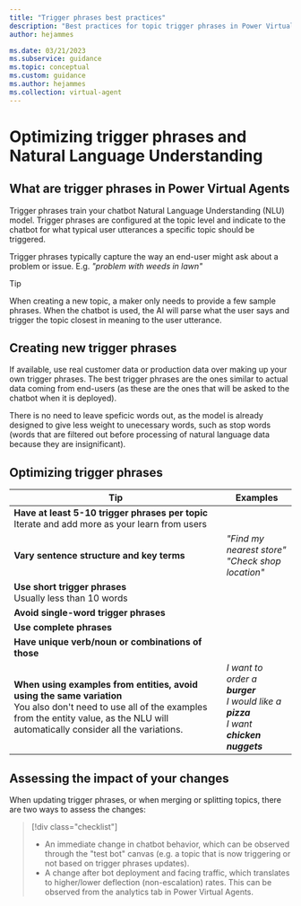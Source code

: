 ```yaml
---
title: "Trigger phrases best practices"
description: "Best practices for topic trigger phrases in Power Virtual Agents"
author: hejammes

ms.date: 03/21/2023
ms.subservice: guidance
ms.topic: conceptual
ms.custom: guidance
ms.author: hejammes
ms.collection: virtual-agent
---
```


# Optimizing trigger phrases and Natural Language Understanding 

## What are trigger phrases in Power Virtual Agents

Trigger phrases train your chatbot Natural Language Understanding (NLU) model. Trigger phrases are configured at the topic level and indicate to the chatbot for what typical user utterances a specific topic should be triggered. 

Trigger phrases typically capture the way an end-user might ask about a problem or issue.
E.g. *"problem with weeds in lawn"*

> [!TIP]
> When creating a new topic, a maker only needs to provide a few sample phrases. When the chatbot is used, the AI will parse what the user says and trigger the topic closest in meaning to the user utterance. 

## Creating new trigger phrases

If available, use real customer data or production data over making up your own trigger phrases. The best trigger phrases are the ones similar to actual data coming from end-users (as these are the ones that will be asked to the chatbot when it is deployed).

There is no need to leave speficic words out, as the model is already designed to give less weight to unecessary words, such as stop words (words that are filtered out before processing of natural language data because they are insignificant).


## Optimizing trigger phrases

| Tip | Examples |
|----------|-----------|
| **Have at least 5-10 trigger phrases per topic** <br>Iterate and add more as your learn from users | |
| **Vary sentence structure and key terms** | *"Find my nearest store"*<br>*"Check shop location"* |
| **Use short trigger phrases** <br> Usually less than 10 words | |
| **Avoid single-word trigger phrases** | |
| **Use complete phrases** | |
| **Have unique verb/noun or combinations of those** | |
| **When using examples from entities, avoid using the same  variation** <br> You also don't need to use all of the examples from the entity value, as the NLU will automatically consider all the variations. | *I want to order a **burger*** <br> *I would like a **pizza***<br> *I want **chicken nuggets*** |

## Assessing the impact of your changes

When updating trigger phrases, or when merging or splitting topics, there are two ways to assess the changes:
> [!div class="checklist"]
> * An immediate change in chatbot behavior, which can be observed through the "test bot" canvas (e.g. a topic that is now triggering or not based on trigger phrases updates).
> * A change after bot deployment and facing traffic, which translates to higher/lower deflection (non-escalation) rates. This can be observed from the analytics tab in Power Virtual Agents.